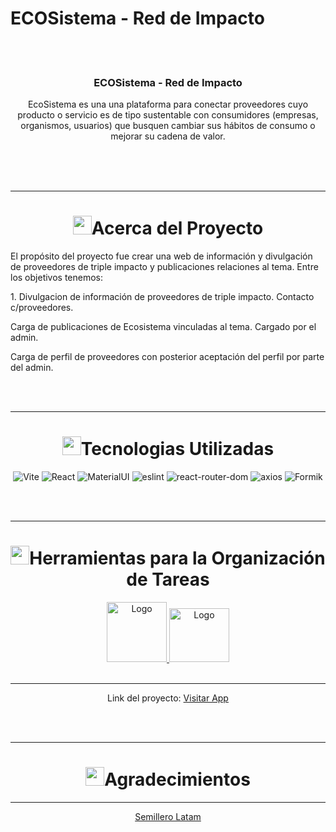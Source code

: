 # ECOSistema - Red de Impacto

<!-- add image by url -->
<br />

<div align="center">
  
<br />
<div align="center">
<h3 align="center">ECOSistema - Red de Impacto</h3>

  <p align=center">
   EcoSistema es una una plataforma para conectar proveedores cuyo producto o servicio es de tipo sustentable con consumidores (empresas, organismos, usuarios) que busquen cambiar sus hábitos de consumo o mejorar su cadena de valor.
    <br />
    <br />
  </p>
</div>

<br>
<br>
<hr>
<h1 align="center"> 
<img src="https://media2.giphy.com/media/4ZrRpqbSaWoyZYRoCd/giphy.gif" width="30px">Acerca del Proyecto
</h1>


<p align='left'>El propósito del proyecto fue crear una web de información y divulgación de proveedores de triple
impacto y publicaciones relaciones al tema. Entre los objetivos tenemos:</p>

<p align='left'>1. Divulgacion de información de proveedores de triple impacto. Contacto
c/proveedores.</p>
<p align='left'>Carga de publicaciones de Ecosistema vinculadas al tema. Cargado por el
admin.</p>
<p align='left'>Carga de perfil de proveedores con posterior aceptación del perfil por
parte del admin.</p>

<br>
<br>
<hr>
<h1 align="center"> 
<img src="https://media0.giphy.com/media/uhQuegHFqkVYuFMXMQ/giphy.gif" width="30px">Tecnologias Utilizadas
</h1>

![Vite](https://img.shields.io/static/v1?style=for-the-badge&message=Vite&color=4169E1&logo=Vite&logoColor=FFFFFF&label=)
![React](https://img.shields.io/static/v1?style=for-the-badge&message=React&color=222222&logo=React&logoColor=61DAFB&label=)
![MaterialUI](https://img.shields.io/static/v1?style=for-the-badge&message=MaterialUI&color=222222&logo=MaterialUI&logoColor=61DAFB&label=)
![eslint](https://img.shields.io/static/v1?style=for-the-badge&message=eslint&color=222222&logo=eslint&logoColor=61DAFB&label=)
![react-router-dom](https://img.shields.io/static/v1?style=for-the-badge&message=react-router-dom&color=008CDD&logo=react-router-dom&logoColor=FFFFFF&label=)
![axios](https://img.shields.io/static/v1?style=for-the-badge&message=axios&color=008CDD&logo=axios&logoColor=FFFFFF&label=)
![Formik](https://img.shields.io/static/v1?style=for-the-badge&message=formik&color=008CDD&logo=formik&logoColor=FFFFFF&label=)

<br>
<br>
<hr>
<h1 align="center"> 
<img src="https://media2.giphy.com/media/Lqo3UBlXeHwZDoebKX/giphy.gif" width="30px">Herramientas para la Organización de Tareas
</h1>

<a href="https://trello.com/b/Q0G3my8O/sb-klinika" target="_blank">
  <img src="https://cdn.jsdelivr.net/gh/devicons/devicon/icons/trello/trello-plain-wordmark.svg" alt="Logo" width="96" height="96">
</a>

<a href="https://discord.gg/Zj2GmPwg" target="_blank">
  <img src="https://img.icons8.com/color/480/discord-new-logo.png" alt="Logo" width="96" height="86">
</a>


<br>
<br>
<hr>

Link del proyecto:
<a href="https://tf-ecos3.quinto.site/" target="_blank">Visitar App</a>

<br>
<br>
<hr>


<h1 align="center"> 
<img src="https://media1.giphy.com/media/v1.Y2lkPTc5MGI3NjExbXliemQ4NzVmdXRxc3FyM3RjN2F2NzQ5MmRwZnJxa2VrZDBncjhtbiZlcD12MV9pbnRlcm5hbF9naWZfYnlfaWQmY3Q9cw/sa5tk2gi3G1MSmy1vY/giphy.gif" width="30px">Agradecimientos
</h1>
<hr>


[Semillero Latam](https://quintoimpacto.net/#Semillero)

